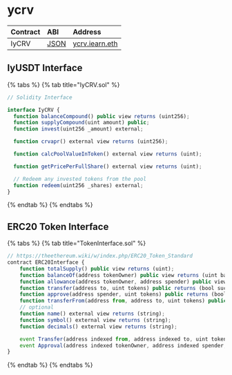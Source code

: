 # ycrv

| Contract | ABI                                                                                   | Address                                                                                   |
| :------- | :------------------------------------------------------------------------------------ | :---------------------------------------------------------------------------------------- |
| IyCRV    | [JSON](https://github.com/iearn-finance/itoken/blob/master/build/contracts/yCRV.json) | [ycrv.iearn.eth](https://etherscan.io/address/0x9Ce551A9D2B1A4Ec0cc6eB0E0CC12977F6ED306C) |

## IyUSDT Interface

{% tabs %}
{% tab title="IyCRV.sol" %}

```javascript
// Solidity Interface

interface IyCRV {
  function balanceCompound() public view returns (uint256);
  function supplyCompound(uint amount) public;
  function invest(uint256 _amount) external;

  function crvapr() external view returns (uint256);

  function calcPoolValueInToken() external view returns (uint);

  function getPricePerFullShare() external view returns (uint);

  // Redeem any invested tokens from the pool
  function redeem(uint256 _shares) external;
}
```

{% endtab %}
{% endtabs %}

## ERC20 Token Interface

{% tabs %}
{% tab title="TokenInterface.sol" %}

```javascript
// https://theethereum.wiki/w/index.php/ERC20_Token_Standard
contract ERC20Interface {
    function totalSupply() public view returns (uint);
    function balanceOf(address tokenOwner) public view returns (uint balance);
    function allowance(address tokenOwner, address spender) public view returns (uint remaining);
    function transfer(address to, uint tokens) public returns (bool success);
    function approve(address spender, uint tokens) public returns (bool success);
    function transferFrom(address from, address to, uint tokens) public returns (bool success);
    // optional
    function name() external view returns (string);
    function symbol() external view returns (string);
    function decimals() external view returns (string);

    event Transfer(address indexed from, address indexed to, uint tokens);
    event Approval(address indexed tokenOwner, address indexed spender, uint tokens);
}
```

{% endtab %}
{% endtabs %}
